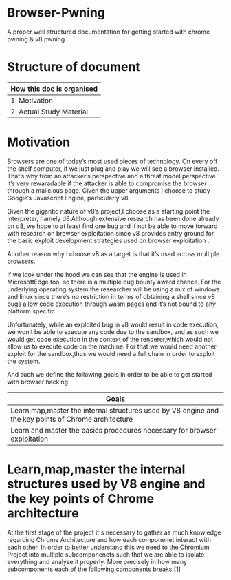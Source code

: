 # Browser-Pwning
A proper well structured documentation for getting started with chrome pwning &amp; v8 pwning 

# Structure of document
| How this doc is organised  | 
| ------------- | 
| 1. Motivation | 
| 2. Actual Study Material | 


# Motivation

Browsers are one of today’s most used pieces of technology. On every off the shelf computer, if we just plug and play we will see a browser installed. That’s why from an attacker’s perspective and a threat model perspective it’s very rewaradable if the attacker is able to compromise the browser through a malicious page. Given the upper arguments I choose to study Google’s Javascript Engine, particularly v8. 

Given the gigantic nature of v8’s project,I choose as a starting point the interpreter, namely d8.Although extensive research has been done already on d8, we hope to at least find one bug and if not be able to move forward with research on browser exploitation since v8 provides entry ground for the basic exploit development strategies used on browser exploitation .

 Another reason why I choose v8 as a target is that it’s used across multiple browsers. 
 
 If we look under the hood we can see that the engine is used in MicrosoftEdge too, so there is a multiple bug bounty award chance. For the underlying operating system   the researcher will be using a mix of windows and linux since there’s no restriction in terms of obtaining a shell since v8 bugs allow code execution through wasm pages and it’s not bound to any platform specific. 
 
 
Unfortunately, while an exploited bug in v8 would result in code execution, we won’t be able to execute any code due to the sandbox, and as such we would get code execution in the context of the renderer,which would not allow us to execute code on the machine. For that we would need another exploit for the sandbox,thus we would need a full chain in order to exploit the system.

And such we define the following goals in order to be able to get started with browser hacking

 | Goals  | 
| ------------- | 
| Learn,map,master the internal structures used by V8 engine and the key points of Chrome architecture | 
| Learn and master the basics procedures necessary for browser exploitation  | 

# Learn,map,master the internal structures used by V8 engine and the key points of Chrome architecture 
  At the first stage of the project it's necessary to gather as much knowledge regarding Chrome Architecture and how each componenet interact with each other. In order to better understand this we need to the Chromium Project into multiple subcomponenets such that we are able to isolate everything and analyse it properly. More precisely in how many subcomponents each of the following components breaks [1]
  
